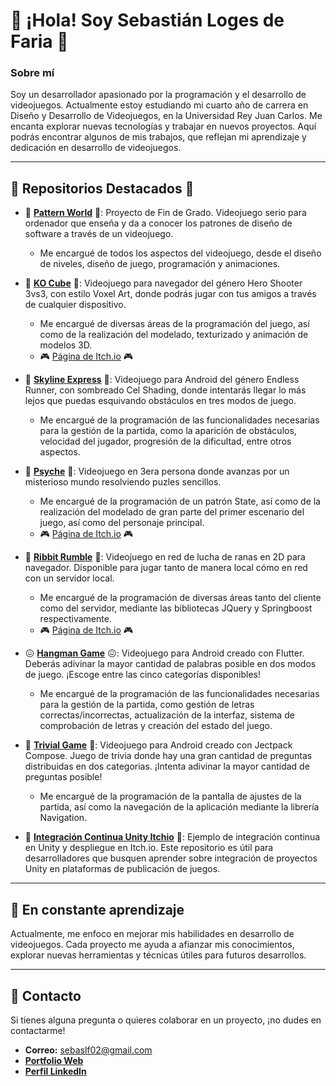 # 👋 ¡Hola! Soy Sebastián Loges de Faria 👋

### Sobre mí
Soy un desarrollador apasionado por la programación y el desarrollo de videojuegos. Actualmente estoy estudiando mi cuarto año de carrera en Diseño y Desarrollo de Videojuegos, en la Universidad Rey Juan Carlos.
Me encanta explorar nuevas tecnologías y trabajar en nuevos proyectos. Aquí podrás encontrar algunos de mis trabajos, que reflejan mi aprendizaje y dedicación en desarrollo de videojuegos.

---

## 🌟 Repositorios Destacados 🌟
- 📖 **[Pattern World](https://github.com/Sebastian02L/PatternWorld)** 📖: Proyecto de Fin de Grado. Videojuego serio para ordenador que enseña y da a conocer los patrones de diseño de software a través de un videojuego. 
  -  Me encargué de todos los aspectos del videojuego, desde el diseño de niveles, diseño de juego, programación y animaciones.

- 🧊 **[KO Cube](https://github.com/FlatWall-Games/KO-Cube)** 🧊: Videojuego para navegador del género Hero Shooter 3vs3, con estilo Voxel Art, donde podrás jugar con tus amigos a través de cualquier dispositivo.
  - Me encargué de diversas áreas de la programación del juego, así como de la realización del modelado, texturizado y animación de modelos 3D.
  -  🎮 [Página de Itch.io](https://flatwall-games.itch.io/kocube) 🎮

- 🚊 **[Skyline Express](https://github.com/Sebastian02L/UnityAndroidGame)** 🚊: Videojuego para Android del género Endless Runner, con sombreado Cel Shading, donde intentarás llegar lo más lejos que puedas esquivando obstáculos en tres modos de juego.
  - Me encargué de la programación de las funcionalidades necesarias para la gestión de la partida, como la aparición de obstáculos, velocidad del jugador, progresión de la dificultad, entre otros aspectos.

- 🔦 **[Psyche](https://github.com/Mdoc14/Psyche)** 🔦: Videojuego en 3era persona donde avanzas por un misterioso mundo resolviendo puzles sencillos.
  - Me encargué de la programación de un patrón State, así como de la realización del modelado de gran parte del primer escenario del juego, así como del personaje principal.
  -  🎮 [Página de Itch.io](https://sebas-cvz.itch.io/psyche) 🎮
    
  
- 🐸 **[Ribbit Rumble](https://github.com/carlossantayana/JeR_RibbitRumble)** 🐸: Videojuego en red de lucha de ranas en 2D para navegador. Disponible para jugar tanto de manera local cómo en red con un servidor local.
  - Me encargué de la programación de diversas áreas tanto del cliente como del servidor, mediante las bibliotecas JQuery y Springboost respectivamente.
  -  🎮 [Página de Itch.io](https://brillbucketgames.itch.io/ribbit-rumble) 🎮

- 😖 **[Hangman Game](https://github.com/Sebastian02L/AndroidHangmanGame)** 😖: Videojuego para Android creado con Flutter. Deberás adivinar la mayor cantidad de palabras posible en dos modos de juego. ¡Escoge entre las cinco categorías disponibles!
  - Me encargué de la programación de las funcionalidades necesarias para la gestión de la partida, como gestión de letras correctas/incorrectas, actualización de la interfaz, sistema de comprobación de letras y creación del estado del juego.

- 🤔 **[Trivial Game](https://github.com/Sebastian02L/AndroidTrivialGame)** 🤔: Videojuego para Android creado con Jectpack Compose. Juego de trivia donde hay una gran cantidad de preguntas distribuidas en dos categorias. ¡Intenta adivinar la mayor cantidad de preguntas posible!
  - Me encargué de la programación de la pantalla de ajustes de la partida, así como la navegación de la aplicación mediante la librería Navigation.

- 🧰 **[Integración Continua Unity Itchio](https://github.com/Sebastian02L/PruebaIntegracionContinuaUnityItchio)** 🧰: Ejemplo de integración continua en Unity y despliegue en Itch.io. Este repositorio es útil para desarrolladores que busquen aprender sobre integración de proyectos Unity en plataformas de publicación de juegos.

---

## 🌱 En constante aprendizaje
Actualmente, me enfoco en mejorar mis habilidades en desarrollo de videojuegos. Cada proyecto me ayuda a afianzar mis conocimientos, explorar nuevas herramientas y técnicas útiles para futuros desarrollos.

---
## 🤝 Contacto
Si tienes alguna pregunta o quieres colaborar en un proyecto, ¡no dudes en contactarme!
- **Correo:** sebaslf02@gmail.com
- **[Portfolio Web](https://sebastian02l.github.io/myportfolio.github.io/)**
- **[Perfil LinkedIn](https://www.linkedin.com/in/sebasti%C3%A1n-loges-de-faria-90916b164/)**

